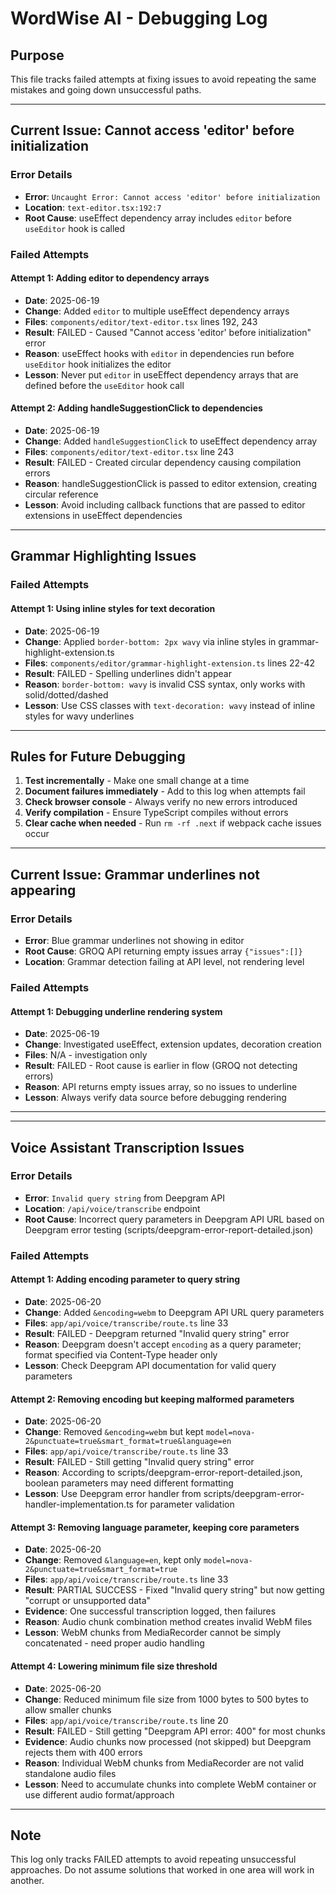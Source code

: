 # WordWise AI - Debugging Log

## Purpose
This file tracks failed attempts at fixing issues to avoid repeating the same mistakes and going down unsuccessful paths.

---

## Current Issue: Cannot access 'editor' before initialization

### Error Details
- **Error**: `Uncaught Error: Cannot access 'editor' before initialization`
- **Location**: `text-editor.tsx:192:7`
- **Root Cause**: useEffect dependency array includes `editor` before `useEditor` hook is called

### Failed Attempts

#### Attempt 1: Adding editor to dependency arrays
- **Date**: 2025-06-19
- **Change**: Added `editor` to multiple useEffect dependency arrays
- **Files**: `components/editor/text-editor.tsx` lines 192, 243
- **Result**: FAILED - Caused "Cannot access 'editor' before initialization" error
- **Reason**: useEffect hooks with `editor` in dependencies run before `useEditor` hook initializes the editor
- **Lesson**: Never put `editor` in useEffect dependency arrays that are defined before the `useEditor` hook call

#### Attempt 2: Adding handleSuggestionClick to dependencies
- **Date**: 2025-06-19  
- **Change**: Added `handleSuggestionClick` to useEffect dependency array
- **Files**: `components/editor/text-editor.tsx` line 243
- **Result**: FAILED - Created circular dependency causing compilation errors
- **Reason**: handleSuggestionClick is passed to editor extension, creating circular reference
- **Lesson**: Avoid including callback functions that are passed to editor extensions in useEffect dependencies

---

## Grammar Highlighting Issues

### Failed Attempts

#### Attempt 1: Using inline styles for text decoration
- **Date**: 2025-06-19
- **Change**: Applied `border-bottom: 2px wavy` via inline styles in grammar-highlight-extension.ts
- **Files**: `components/editor/grammar-highlight-extension.ts` lines 22-42
- **Result**: FAILED - Spelling underlines didn't appear
- **Reason**: `border-bottom: wavy` is invalid CSS syntax, only works with solid/dotted/dashed
- **Lesson**: Use CSS classes with `text-decoration: wavy` instead of inline styles for wavy underlines

---

## Rules for Future Debugging

1. **Test incrementally** - Make one small change at a time
2. **Document failures immediately** - Add to this log when attempts fail
3. **Check browser console** - Always verify no new errors introduced
4. **Verify compilation** - Ensure TypeScript compiles without errors
5. **Clear cache when needed** - Run `rm -rf .next` if webpack cache issues occur

---

## Current Issue: Grammar underlines not appearing

### Error Details
- **Error**: Blue grammar underlines not showing in editor
- **Root Cause**: GROQ API returning empty issues array `{"issues":[]}`
- **Location**: Grammar detection failing at API level, not rendering level

### Failed Attempts

#### Attempt 1: Debugging underline rendering system
- **Date**: 2025-06-19
- **Change**: Investigated useEffect, extension updates, decoration creation
- **Files**: N/A - investigation only
- **Result**: FAILED - Root cause is earlier in flow (GROQ not detecting errors)
- **Reason**: API returns empty issues array, so no issues to underline
- **Lesson**: Always verify data source before debugging rendering

---

---

## Voice Assistant Transcription Issues

### Error Details  
- **Error**: `Invalid query string` from Deepgram API
- **Location**: `/api/voice/transcribe` endpoint
- **Root Cause**: Incorrect query parameters in Deepgram API URL based on Deepgram error testing (scripts/deepgram-error-report-detailed.json)

### Failed Attempts

#### Attempt 1: Adding encoding parameter to query string
- **Date**: 2025-06-20
- **Change**: Added `&encoding=webm` to Deepgram API URL query parameters  
- **Files**: `app/api/voice/transcribe/route.ts` line 33
- **Result**: FAILED - Deepgram returned "Invalid query string" error
- **Reason**: Deepgram doesn't accept `encoding` as a query parameter; format specified via Content-Type header only
- **Lesson**: Check Deepgram API documentation for valid query parameters

#### Attempt 2: Removing encoding but keeping malformed parameters
- **Date**: 2025-06-20
- **Change**: Removed `&encoding=webm` but kept `model=nova-2&punctuate=true&smart_format=true&language=en`
- **Files**: `app/api/voice/transcribe/route.ts` line 33  
- **Result**: FAILED - Still getting "Invalid query string" error
- **Reason**: According to scripts/deepgram-error-report-detailed.json, boolean parameters may need different formatting
- **Lesson**: Use Deepgram error handler from scripts/deepgram-error-handler-implementation.ts for parameter validation

#### Attempt 3: Removing language parameter, keeping core parameters
- **Date**: 2025-06-20
- **Change**: Removed `&language=en`, kept only `model=nova-2&punctuate=true&smart_format=true`
- **Files**: `app/api/voice/transcribe/route.ts` line 33
- **Result**: PARTIAL SUCCESS - Fixed "Invalid query string" but now getting "corrupt or unsupported data" 
- **Evidence**: One successful transcription logged, then failures
- **Reason**: Audio chunk combination method creates invalid WebM files
- **Lesson**: WebM chunks from MediaRecorder cannot be simply concatenated - need proper audio handling

#### Attempt 4: Lowering minimum file size threshold
- **Date**: 2025-06-20
- **Change**: Reduced minimum file size from 1000 bytes to 500 bytes to allow smaller chunks
- **Files**: `app/api/voice/transcribe/route.ts` line 20
- **Result**: FAILED - Still getting "Deepgram API error: 400" for most chunks
- **Evidence**: Audio chunks now processed (not skipped) but Deepgram rejects them with 400 errors
- **Reason**: Individual WebM chunks from MediaRecorder are not valid standalone audio files
- **Lesson**: Need to accumulate chunks into complete WebM container or use different audio format/approach

---

## Note
This log only tracks FAILED attempts to avoid repeating unsuccessful approaches. Do not assume solutions that worked in one area will work in another.